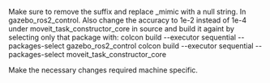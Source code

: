 Make sure to remove the suffix and replace _mimic with a null string. In gazebo_ros2_control. Also change the accuracy to 1e-2 instead of 1e-4 under moveit_task_constructor_core in source and build it againt by selecting only that package with: colcon build --executor sequential --packages-select gazebo_ros2_control colcon build --executor sequential --packages-select moveit_task_constructor_core

Make the necessary changes required machine specific.
